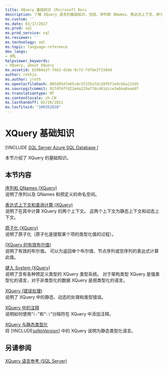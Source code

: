 ```yaml
---
title: XQuery 基础知识 |Microsoft Docs
description: 了解 XQuery 语言的基础知识，包括、序列和 QNames、表达式上下文、原子化、类型系统、错误处理和注释。
ms.custom: ''
ms.date: 03/17/2017
ms.prod: sql
ms.prod_service: sql
ms.reviewer: ''
ms.technology: xml
ms.topic: language-reference
dev_langs:
- XML
helpviewer_keywords:
- XQuery, about XQuery
ms.assetid: b2460a37-7663-42de-9c72-fdfbe2f1504d
author: rothja
ms.author: jroth
ms.openlocfilehash: 085d95d7e65c8c55335a7dc28fbf1e9cb6a215d5
ms.sourcegitcommit: 917df4ffd22e4a229af7dc481dcce3ebba0aa4d7
ms.translationtype: MT
ms.contentlocale: zh-CN
ms.lasthandoff: 02/10/2021
ms.locfileid: "100352830"
---
```

# <a name="xquery-basics"></a>XQuery 基础知识
[!INCLUDE [SQL Server Azure SQL Database ](../includes/applies-to-version/sqlserver.md)]

  本节介绍了 XQuery 的基础知识。  
  
## <a name="in-this-section"></a>本节内容  
 [序列和 QNames &#40;XQuery&#41;](../xquery/sequence-and-qnames-xquery.md)  
 说明了序列以及 QNames 和预定义的命名空间。  
  
 [表达式上下文和查询计算 &#40;XQuery&#41;](../xquery/expression-context-and-query-evaluation-xquery.md)  
 说明了在其中计算 XQuery 的两个上下文。 这两个上下文为静态上下文和动态上下文。  
  
 [原子化 &#40;XQuery&#41;](../xquery/atomization-xquery.md)  
 说明了原子化（原子化是提取某个项的类型化值的过程）。  
  
 [&#40;XQuery 的有效布尔值&#41;](../xquery/effective-boolean-value-xquery.md)  
 说明了有效的布尔值。 可以为返回单个布尔值、节点序列或空序列的表达式计算此值。  
  
 [键入 System &#40;XQuery&#41;](../xquery/type-system-xquery.md)  
 说明了含有各种预定义类型的 XQuery 类型系统。 对于架构类型 XQuery 是强类型化的语言，对于非类型化的数据 XQuery 是弱类型化的语言。  
  
 [XQuery &#40;错误处理&#41;](../xquery/error-handling-xquery.md)  
 说明了 XQuery 中的静态、动态的处理和类型错误。  
  
 [XQuery 中的注释](../xquery/comments-in-xquery.md)  
 说明如何使用“`(:`”和“`:)`”分隔符在 XQuery 中添加注释。  
  
 [XQuery 与静态类型化](../xquery/xquery-and-static-typing.md)  
 将 [!INCLUDE[ssNoVersion](../includes/ssnoversion-md.md)] 中的 XQuery 说明为静态类型化语言。  
  
## <a name="see-also"></a>另请参阅  
 [XQuery 语言参考 (SQL Server)](../xquery/xquery-language-reference-sql-server.md)  
  
  

